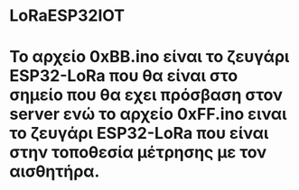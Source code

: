# LoRaESP32IOT

# Το αρχείο 0xBB.ino είναι το ζευγάρι ESP32-LoRa που θα είναι στο σημείο που θα εχει πρόσβαση στον server ενώ το αρχείο 0xFF.ino ειναι το ζευγάρι  ESP32-LoRa που είναι στην τοποθεσία μέτρησης με τον αισθητήρα.
